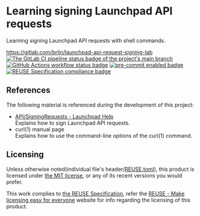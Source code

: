 # Learning signing Launchpad API requests

Learning signing Launchpad API requests with shell commands.

<https://gitlab.com/brlin/launchpad-api-request-signing-lab>  
[![The GitLab CI pipeline status badge of the project's `main` branch](https://gitlab.com/brlin/launchpad-api-request-signing-lab/badges/main/pipeline.svg?ignore_skipped=true "Click here to check out the comprehensive status of the GitLab CI pipelines")](https://gitlab.com/brlin/launchpad-api-request-signing-lab/-/pipelines) [![GitHub Actions workflow status badge](https://github.com/brlin-tw/launchpad-api-request-signing-lab/actions/workflows/check-potential-problems.yml/badge.svg "GitHub Actions workflow status")](https://github.com/brlin-tw/launchpad-api-request-signing-lab/actions/workflows/check-potential-problems.yml) [![pre-commit enabled badge](https://img.shields.io/badge/pre--commit-enabled-brightgreen?logo=pre-commit&logoColor=white "This project uses pre-commit to check potential problems")](https://pre-commit.com/) [![REUSE Specification compliance badge](https://api.reuse.software/badge/gitlab.com/brlin/launchpad-api-request-signing-lab "This project complies to the REUSE specification to decrease software licensing costs")](https://api.reuse.software/info/gitlab.com/brlin/launchpad-api-request-signing-lab)

## References

The following material is referenced during the development of this project:

* [API/SigningRequests - Launchpad Help](https://help.launchpad.net/API/SigningRequests)  
  Explains how to sign Launchpad API requests.
* curl(1) manual page  
  Explains how to use the command-line options of the curl(1) command.

## Licensing

Unless otherwise noted(individual file's header/[REUSE.toml](REUSE.toml)), this product is licensed under [the MIT license](https://opensource.org/license/mit), or any of its recent versions you would prefer.

This work complies to [the REUSE Specification](https://reuse.software/spec/), refer the [REUSE - Make licensing easy for everyone](https://reuse.software/) website for info regarding the licensing of this product.
